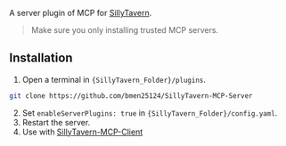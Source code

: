 A server plugin of MCP for [SillyTavern](https://docs.sillytavern.app/).

> Make sure you only installing trusted MCP servers.

## Installation

1. Open a terminal in `{SillyTavern_Folder}/plugins`.
```bash
git clone https://github.com/bmen25124/SillyTavern-MCP-Server
```

2. Set `enableServerPlugins: true` in `{SillyTavern_Folder}/config.yaml`.
3. Restart the server.
4. Use with [SillyTavern-MCP-Client](https://github.com/bmen25124/SillyTavern-MCP-Client)
